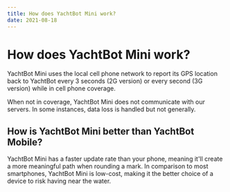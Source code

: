 ```yaml
---
title: How does YachtBot Mini work?
date: 2021-08-18
---
```


# How does YachtBot Mini work?

YachtBot Mini uses the local cell phone network to report its GPS location back to YachtBot every 3 seconds (2G version) or every second (3G version) while in cell phone coverage.

When not in coverage, YachtBot Mini does not communicate with our servers. In some instances, data loss is handled but not generally.

## How is YachtBot Mini better than YachtBot Mobile?

YachtBot Mini has a faster update rate than your phone, meaning it'll create a more meaningful path when rounding a mark. In comparison to most smartphones, YachtBot Mini is low-cost, making it the better choice of a device to risk having near the water.
